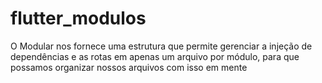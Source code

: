 # flutter_modulos

O Modular nos fornece uma estrutura que permite gerenciar a injeção de dependências e as rotas em apenas um arquivo por módulo, para que possamos organizar nossos arquivos com isso em mente
